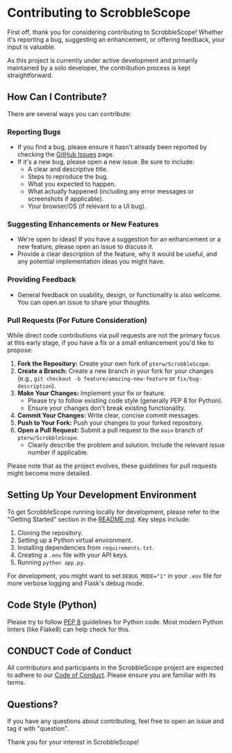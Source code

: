 # Contributing to ScrobbleScope

First off, thank you for considering contributing to ScrobbleScope! Whether it's reporting a bug, suggesting an enhancement, or offering feedback, your input is valuable.

As this project is currently under active development and primarily maintained by a solo developer, the contribution process is kept straightforward.

## How Can I Contribute?

There are several ways you can contribute:

### Reporting Bugs

* If you find a bug, please ensure it hasn't already been reported by checking the [GitHub Issues](https://github.com/pterw/ScrobbleScope/issues) page.
* If it's a new bug, please open a new issue. Be sure to include:
    * A clear and descriptive title.
    * Steps to reproduce the bug.
    * What you expected to happen.
    * What actually happened (including any error messages or screenshots if applicable).
    * Your browser/OS (if relevant to a UI bug).

### Suggesting Enhancements or New Features

* We're open to ideas! If you have a suggestion for an enhancement or a new feature, please open an issue to discuss it.
* Provide a clear description of the feature, why it would be useful, and any potential implementation ideas you might have.

### Providing Feedback

* General feedback on usability, design, or functionality is also welcome. You can open an issue to share your thoughts.

### Pull Requests (For Future Consideration)

While direct code contributions via pull requests are not the primary focus at this early stage, if you have a fix or a small enhancement you'd like to propose:

1.  **Fork the Repository:** Create your own fork of `pterw/ScrobbleScope`.
2.  **Create a Branch:** Create a new branch in your fork for your changes (e.g., `git checkout -b feature/amazing-new-feature` or `fix/bug-description`).
3.  **Make Your Changes:** Implement your fix or feature.
    * Please try to follow existing code style (generally PEP 8 for Python).
    * Ensure your changes don't break existing functionality.
4.  **Commit Your Changes:** Write clear, concise commit messages.
5.  **Push to Your Fork:** Push your changes to your forked repository.
6.  **Open a Pull Request:** Submit a pull request to the `main` branch of `pterw/ScrobbleScope`.
    * Clearly describe the problem and solution. Include the relevant issue number if applicable.

Please note that as the project evolves, these guidelines for pull requests might become more detailed.

## Setting Up Your Development Environment

To get ScrobbleScope running locally for development, please refer to the "Getting Started" section in the [README.md](README.md). Key steps include:

1.  Cloning the repository.
2.  Setting up a Python virtual environment.
3.  Installing dependencies from `requirements.txt`.
4.  Creating a `.env` file with your API keys.
5.  Running `python app.py`.

For development, you might want to set `DEBUG_MODE="1"` in your `.env` file for more verbose logging and Flask's debug mode.

## Code Style (Python)

Please try to follow [PEP 8](https://www.python.org/dev/peps/pep-0008/) guidelines for Python code. Most modern Python linters (like Flake8) can help check for this.

## CONDUCT Code of Conduct

All contributors and participants in the ScrobbleScope project are expected to adhere to our [Code of Conduct](CODE_OF_CONDUCT.md). Please ensure you are familiar with its terms.

## Questions?

If you have any questions about contributing, feel free to open an issue and tag it with "question".

Thank you for your interest in ScrobbleScope!
